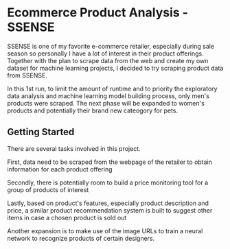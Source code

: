 # Ecommerce Product Analysis - SSENSE

SSENSE is one of my favorite e-commerce retailer, especially during sale season so personally I have a lot of interest in their product offerings. Together with the plan to scrape data from the web and create my own dataset for machine learning projects, I decided to try scraping product data from SSENSE. 

In this 1st run, to limit the amount of runtime and to priority the exploratory data analysis and machine learning model building process, only men's products were scraped. The next phase will be expanded to women's products and potentially their brand new cateogory for pets.

## Getting Started

There are several tasks involved in this project.

First, data need to be scraped from the webpage of the retailer to obtain information for each product offering

Secondly, there is potentially room to build a price monitoring tool for a group of products of interest

Lastly, based on product's features, especially product description and price, a similar product recommendation system is built to suggest other items in case a chosen product is sold out

Another expansion is to make use of the image URLs to train a neural network to recognize products of certain designers.
